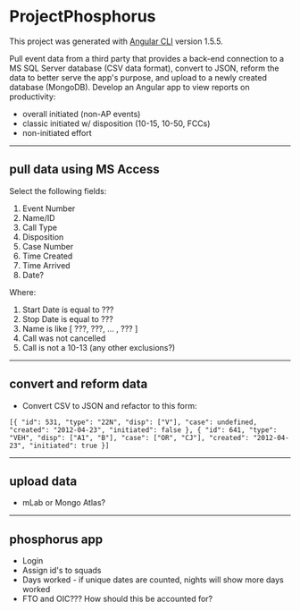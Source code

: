 # ProjectPhosphorus

This project was generated with [Angular CLI](https://github.com/angular/angular-cli) version 1.5.5.

Pull event data from a third party that provides a back-end connection to a MS SQL Server database (CSV data format), convert to JSON, reform the data to better serve the app's purpose, and upload to a newly created database (MongoDB). Develop an Angular app to view reports on productivity:

* overall initiated (non-AP events)
* classic initiated w/ disposition (10-15, 10-50, FCCs)
* non-initiated effort

----
## pull data using MS Access

Select the following fields:

1. Event Number
2. Name/ID
3. Call Type
4. Disposition
5. Case Number
6. Time Created
7. Time Arrived
8. Date?

Where:

1. Start Date is equal to ???
2. Stop Date is equal to ???
3. Name is like [ ???, ???, ... , ??? ]
4. Call was not cancelled
5. Call is not a 10-13 (any other exclusions?)

----
## convert and reform data

* Convert CSV to JSON and refactor to this form:

`
[{
    "id": 531,
    "type": "22N",
    "disp": ["V"],
    "case": undefined,
    "created": "2012-04-23",
    "initiated": false
}, {
    "id": 641,
    "type": "VEH",
    "disp": ["A1", "B"],
    "case": ["OR", "CJ"],
    "created": "2012-04-23",
    "initiated": true
}]
`

----
## upload data

* mLab or Mongo Atlas?

----
## phosphorus app

* Login
* Assign id's to squads
* Days worked - if unique dates are counted, nights will show more days worked
* FTO and OIC??? How should this be accounted for?
